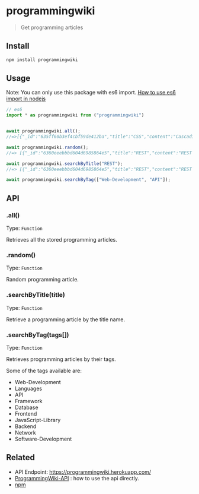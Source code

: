 # programmingwiki

> Get programming articles

## Install

```sh
npm install programmingwiki
```

## Usage

Note: You can only use this package with es6 import. [How to use es6 import in nodejs](https://www.geeksforgeeks.org/how-to-use-an-es6-import-in-node-js/)

```js
// es6
import * as programmingwiki from ("programmingwiki")


await programmingwiki.all();
//=>[{"_id":"635ff60b3ef4cbf59de412ba","title":"CSS","content":"Cascading Style Sheets (CSS) is a style sheet language used for describing the presentation of a document written in a markup language such as HTML or XML. CSS is a cornerstone technology of the World Wide Web, alongside HTML and JavaScript.","tags":["Language","Web-Development","Frontend"],"__v":0}...]

await programmingwiki.random();
//=> [{"_id":"6360eeebbbd604d6985864e5","title":"REST","content":"REST is short for REpresentational State Transfer. It's an architectural style for designing APIs.","tags":["API"],"__v":0}]

await programmingwiki.searchByTitle("REST");
//=> [{"_id":"6360eeebbbd604d6985864e5","title":"REST","content":"REST is short for REpresentational State Transfer. It's an architectural style for designing APIs.","tags":["API"],"__v":0}]

await programmingwiki.searchByTag(["Web-Development", "API"]);
```
## API

### .all()

Type: `Function`

Retrieves all the stored programming articles.

### .random()

Type: `Function`

Random programming article.

### .searchByTitle(title)

Type: `Function`

Retrieve a programming article by the title name.

### .searchByTag(tags[])

Type: `Function`

Retrieves programming articles by their tags.

Some of the tags available are:

-   Web-Development
-   Languages
-   API
-   Framework
-   Database
-   Frontend
-   JavaScript-Library
-   Backend
-   Network
-   Software-Development


## Related

- API Endpoint: https://programmingwiki.herokuapp.com/  
- [ProgrammingWiki-API](https://github.com/akiif/ProgrammingWiki-API) : how to use the api directly.
- [npm](https://www.npmjs.com/package/programmingwiki)